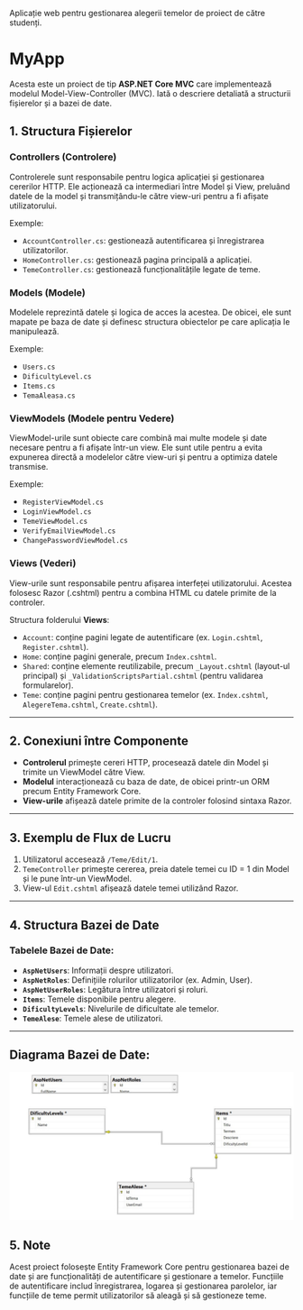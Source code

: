 
Aplicație web pentru gestionarea alegerii temelor de proiect de către studenți.
# MyApp

Acesta este un proiect de tip **ASP.NET Core MVC** care implementează modelul Model-View-Controller (MVC). Iată o descriere detaliată a structurii fișierelor și a bazei de date.

## 1. Structura Fișierelor

### **Controllers** (Controlere)
Controlerele sunt responsabile pentru logica aplicației și gestionarea cererilor HTTP. Ele acționează ca intermediari între Model și View, preluând datele de la model și transmițându-le către view-uri pentru a fi afișate utilizatorului.

Exemple:
- `AccountController.cs`: gestionează autentificarea și înregistrarea utilizatorilor.
- `HomeController.cs`: gestionează pagina principală a aplicației.
- `TemeController.cs`: gestionează funcționalitățile legate de teme.

### **Models** (Modele)
Modelele reprezintă datele și logica de acces la acestea. De obicei, ele sunt mapate pe baza de date și definesc structura obiectelor pe care aplicația le manipulează.

Exemple:
- `Users.cs`
- `DificultyLevel.cs`
- `Items.cs`
- `TemaAleasa.cs`

### **ViewModels** (Modele pentru Vedere)
ViewModel-urile sunt obiecte care combină mai multe modele și date necesare pentru a fi afișate într-un view. Ele sunt utile pentru a evita expunerea directă a modelelor către view-uri și pentru a optimiza datele transmise.

Exemple:
- `RegisterViewModel.cs`
- `LoginViewModel.cs`
- `TemeViewModel.cs`
- `VerifyEmailViewModel.cs`
- `ChangePasswordViewModel.cs`

### **Views** (Vederi)
View-urile sunt responsabile pentru afișarea interfeței utilizatorului. Acestea folosesc Razor (.cshtml) pentru a combina HTML cu datele primite de la controler.

Structura folderului **Views**:
- `Account`: conține pagini legate de autentificare (ex. `Login.cshtml`, `Register.cshtml`).
- `Home`: conține pagini generale, precum `Index.cshtml`.
- `Shared`: conține elemente reutilizabile, precum `_Layout.cshtml` (layout-ul principal) și `_ValidationScriptsPartial.cshtml` (pentru validarea formularelor).
- `Teme`: conține pagini pentru gestionarea temelor (ex. `Index.cshtml`, `AlegereTema.cshtml`, `Create.cshtml`).

---

## 2. Conexiuni între Componente

- **Controlerul** primește cereri HTTP, procesează datele din Model și trimite un ViewModel către View.
- **Modelul** interacționează cu baza de date, de obicei printr-un ORM precum Entity Framework Core.
- **View-urile** afișează datele primite de la controler folosind sintaxa Razor.

---

## 3. Exemplu de Flux de Lucru

1. Utilizatorul accesează `/Teme/Edit/1`.
2. `TemeController` primește cererea, preia datele temei cu ID = 1 din Model și le pune într-un ViewModel.
3. View-ul `Edit.cshtml` afișează datele temei utilizând Razor.

---

## 4. Structura Bazei de Date

### Tabelele Bazei de Date:

- **`AspNetUsers`**: Informații despre utilizatori.
- **`AspNetRoles`**: Definițiile rolurilor utilizatorilor (ex. Admin, User).
- **`AspNetUserRoles`**: Legătura între utilizatori și roluri.
- **`Items`**: Temele disponibile pentru alegere.
- **`DificultyLevels`**: Nivelurile de dificultate ale temelor.
- **`TemeAlese`**: Temele alese de utilizatori.

---
## Diagrama Bazei de Date:
![Diagrama Bazei de Date](Diagrama.jpg)




## 5. Note

Acest proiect folosește Entity Framework Core pentru gestionarea bazei de date și are funcționalități de autentificare și gestionare a temelor. Funcțiile de autentificare includ înregistrarea, logarea și gestionarea parolelor, iar funcțiile de teme permit utilizatorilor să aleagă și să gestioneze teme.


